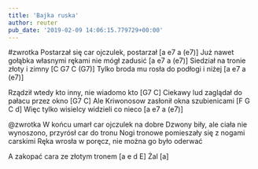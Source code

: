 ```yaml
---
title: 'Bajka ruska'
author: reuter
pub_date: '2019-02-09 14:06:15.779729+00:00'
---
```


#zwrotka
Postarzał się car ojczulek, postarzał [a e7 a (e7)]
Już nawet gołąbka własnymi rękami nie mógł zadusić [a e7 a (e7)]
Siedział na tronie złoty i zimny [C G7 C (G7)]
Tylko broda mu rosła do podłogi i niżej [a e7 a (e7)]

Rządził wtedy kto inny, nie wiadomo kto [G7 C]
Ciekawy lud zaglądał do pałacu przez okno [G7 C]
Ale Kriwonosow zasłonił okna szubienicami [F G C d]
Więc tylko wisielcy widzieli co nieco [a e7 a (e7)]

@zwrotka
W końcu umarł car ojczulek na dobre
Dzwony biły, ale ciała nie wynoszono, przyrósł car do tronu
Nogi tronowe pomieszały się z nogami carskimi
Ręka wrosła w poręcz, nie można go było oderwać

A zakopać cara ze złotym tronem [a e d E]
Żal [a]